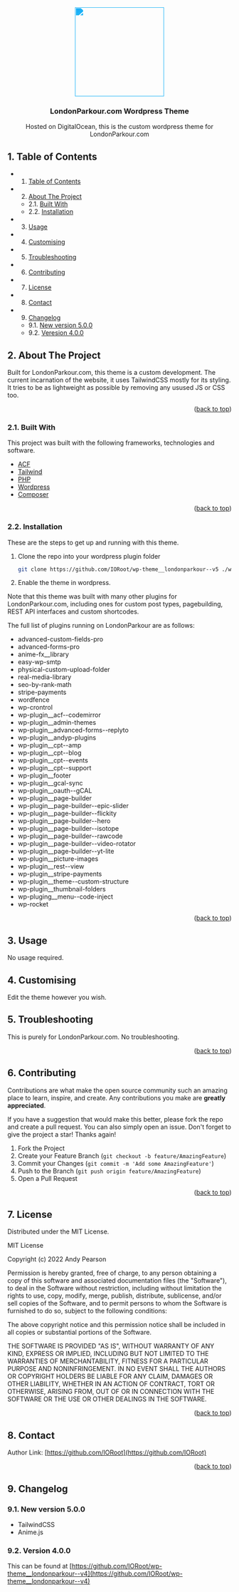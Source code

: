 
<div id="top"></div>

<div align="center">

<div style="filter: invert(55%) sepia(83%) saturate(823%) hue-rotate(171deg) brightness(105%) contrast(94%);">
<img src="https://cdn.jsdelivr.net/npm/@mdi/svg@6.7.96/svg/diving-scuba-flag.svg" style="width:200px;"/>
</div>

<h3 align="center">LondonParkour.com Wordpress Theme</h3>

<p align="center">
    Hosted on DigitalOcean, this is the custom wordpress theme for LondonParkour.com
</p>    
</div>

##  1. <a name='TableofContents'></a>Table of Contents


* 1. [Table of Contents](#TableofContents)
* 2. [About The Project](#AboutTheProject)
	* 2.1. [Built With](#BuiltWith)
	* 2.2. [Installation](#Installation)
* 3. [Usage](#Usage)
* 4. [ Customising](#Customising)
* 5. [Troubleshooting](#Troubleshooting)
* 6. [Contributing](#Contributing)
* 7. [License](#License)
* 8. [Contact](#Contact)
* 9. [Changelog](#Changelog)
	* 9.1. [New version 5.0.0](#Newversion5.0.0)
	* 9.2. [Veresion 4.0.0](#Veresion4.0.0)


##  2. <a name='AboutTheProject'></a>About The Project

Built for LondonParkour.com, this theme is a custom development. The current incarnation of the website, it uses TailwindCSS mostly for its styling.
It tries to be as lightweight as possible by removing any usused JS or CSS too. 

<p align="right">(<a href="#top">back to top</a>)</p>


###  2.1. <a name='BuiltWith'></a>Built With

This project was built with the following frameworks, technologies and software.

* [ACF](https://www.advancedcustomfields.com/)
* [Tailwind](https://www.tailwindcss.com/)
* [PHP](https://php.net/)
* [Wordpress](https://wordpress.org/)
* [Composer](https://getcomposer.org/)

<p align="right">(<a href="#top">back to top</a>)</p>


###  2.2. <a name='Installation'></a>Installation

These are the steps to get up and running with this theme.

1. Clone the repo into your wordpress plugin folder
    ```sh
    git clone https://github.com/IORoot/wp-theme__londonparkour--v5 ./wp-content/themes/londonparkour
    ```
1. Enable the theme in wordpress.

Note that this theme was built with many other plugins for LondonParkour.com, including ones for custom post types, pagebuilding, REST API interfaces and custom shortcodes.

The full list of plugins running on LondonParkour are as follows:

-  advanced-custom-fields-pro
-  advanced-forms-pro
-  anime-fx__library
-  easy-wp-smtp
-  physical-custom-upload-folder
-  real-media-library
-  seo-by-rank-math
-  stripe-payments
-  wordfence
-  wp-crontrol
-  wp-plugin__acf--codemirror
-  wp-plugin__admin-themes
-  wp-plugin__advanced-forms--replyto
-  wp-plugin__andyp-plugins
-  wp-plugin__cpt--amp
-  wp-plugin__cpt--blog
-  wp-plugin__cpt--events
-  wp-plugin__cpt--support
-  wp-plugin__footer
-  wp-plugin__gcal-sync
-  wp-plugin__oauth--gCAL
-  wp-plugin__page-builder
-  wp-plugin__page-builder--epic-slider
-  wp-plugin__page-builder--flickity
-  wp-plugin__page-builder--hero
-  wp-plugin__page-builder--isotope
-  wp-plugin__page-builder--rawcode
-  wp-plugin__page-builder--video-rotator
-  wp-plugin__page-builder--yt-lite
-  wp-plugin__picture-images
-  wp-plugin__rest--view
-  wp-plugin__stripe-payments
-  wp-plugin__theme--custom-structure
-  wp-plugin__thumbnail-folders
-  wp-pluging__menu--code-inject
-  wp-rocket

<p align="right">(<a href="#top">back to top</a>)</p>



##  3. <a name='Usage'></a>Usage

No usage required.

##  4. <a name='Customising'></a> Customising

Edit the theme however you wish.

##  5. <a name='Troubleshooting'></a>Troubleshooting

This is purely for LondonParkour.com. No troubleshooting.

<p align="right">(<a href="#top">back to top</a>)</p>


##  6. <a name='Contributing'></a>Contributing

Contributions are what make the open source community such an amazing place to learn, inspire, and create. Any contributions you make are **greatly appreciated**.

If you have a suggestion that would make this better, please fork the repo and create a pull request. You can also simply open an issue.
Don't forget to give the project a star! Thanks again!

1. Fork the Project
2. Create your Feature Branch (`git checkout -b feature/AmazingFeature`)
3. Commit your Changes (`git commit -m 'Add some AmazingFeature'`)
4. Push to the Branch (`git push origin feature/AmazingFeature`)
5. Open a Pull Request

<p align="right">(<a href="#top">back to top</a>)</p>



##  7. <a name='License'></a>License

Distributed under the MIT License.

MIT License

Copyright (c) 2022 Andy Pearson

Permission is hereby granted, free of charge, to any person obtaining a copy
of this software and associated documentation files (the "Software"), to deal
in the Software without restriction, including without limitation the rights
to use, copy, modify, merge, publish, distribute, sublicense, and/or sell
copies of the Software, and to permit persons to whom the Software is
furnished to do so, subject to the following conditions:

The above copyright notice and this permission notice shall be included in all
copies or substantial portions of the Software.

THE SOFTWARE IS PROVIDED "AS IS", WITHOUT WARRANTY OF ANY KIND, EXPRESS OR
IMPLIED, INCLUDING BUT NOT LIMITED TO THE WARRANTIES OF MERCHANTABILITY,
FITNESS FOR A PARTICULAR PURPOSE AND NONINFRINGEMENT. IN NO EVENT SHALL THE
AUTHORS OR COPYRIGHT HOLDERS BE LIABLE FOR ANY CLAIM, DAMAGES OR OTHER
LIABILITY, WHETHER IN AN ACTION OF CONTRACT, TORT OR OTHERWISE, ARISING FROM,
OUT OF OR IN CONNECTION WITH THE SOFTWARE OR THE USE OR OTHER DEALINGS IN THE
SOFTWARE.

<p align="right">(<a href="#top">back to top</a>)</p>



##  8. <a name='Contact'></a>Contact

Author Link: [https://github.com/IORoot](https://github.com/IORoot)

<p align="right">(<a href="#top">back to top</a>)</p>

##  9. <a name='Changelog'></a>Changelog

###  9.1. <a name='Newversion5.0.0'></a>New version 5.0.0

- TailwindCSS
- Anime.js

###  9.2. <a name='Version4.0.0'></a>Version 4.0.0

This can be found at [https://github.com/IORoot/wp-theme__londonparkour--v4](https://github.com/IORoot/wp-theme__londonparkour--v4)
